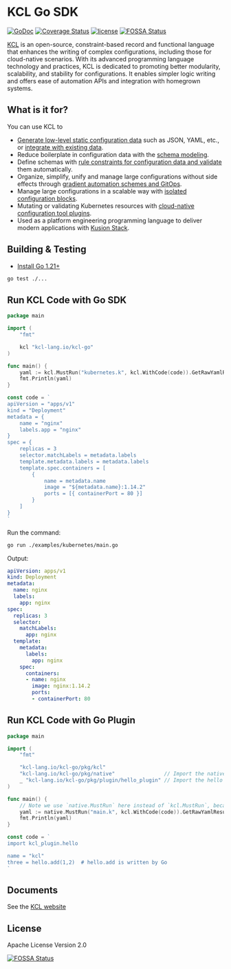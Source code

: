 # KCL Go SDK

[![GoDoc](https://godoc.org/github.com/kcl-lang/kcl-go?status.svg)](https://godoc.org/github.com/kcl-lang/kcl-go)
[![Coverage Status](https://coveralls.io/repos/github/kcl-lang/kcl-go/badge.svg)](https://coveralls.io/github/kcl-lang/kcl-go)
[![license](https://img.shields.io/github/license/kcl-lang/kcl-go.svg)](https://github.com/kcl-lang/kcl-go/blob/master/LICENSE)
[![FOSSA Status](https://app.fossa.com/api/projects/git%2Bgithub.com%2Fkcl-lang%2Fkcl-go.svg?type=shield)](https://app.fossa.com/projects/git%2Bgithub.com%2Fkcl-lang%2Fkcl-go?ref=badge_shield)

[KCL](https://github.com/kcl-lang/kcl) is an open-source, constraint-based record and functional language that enhances the writing of complex configurations, including those for cloud-native scenarios. With its advanced programming language technology and practices, KCL is dedicated to promoting better modularity, scalability, and stability for configurations. It enables simpler logic writing and offers ease of automation APIs and integration with homegrown systems.

## What is it for?

You can use KCL to

+ [Generate low-level static configuration data](https://kcl-lang.io/docs/user_docs/guides/configuration) such as JSON, YAML, etc., or [integrate with existing data](https://kcl-lang.io/docs/user_docs/guides/data-integration).
+ Reduce boilerplate in configuration data with the [schema modeling](https://kcl-lang.io/docs/user_docs/guides/schema-definition).
+ Define schemas with [rule constraints for configuration data and validate](https://kcl-lang.io/docs/user_docs/guides/validation) them automatically.
+ Organize, simplify, unify and manage large configurations without side effects through [gradient automation schemes and GitOps](https://kcl-lang.io/docs/user_docs/guides/automation).
+ Manage large configurations in a scalable way with [isolated configuration blocks](https://kcl-lang.io/docs/reference/lang/tour#config-operations).
+ Mutating or validating Kubernetes resources with [cloud-native configuration tool plugins](https://kcl-lang.io/docs/user_docs/guides/working-with-k8s/).
+ Used as a platform engineering programming language to deliver modern applications with [Kusion Stack](https://kusionstack.io).

## Building & Testing

- [Install Go 1.21+](https://go.dev/dl/)

```bash
go test ./...
```

## Run KCL Code with Go SDK

```go
package main

import (
	"fmt"

	kcl "kcl-lang.io/kcl-go"
)

func main() {
	yaml := kcl.MustRun("kubernetes.k", kcl.WithCode(code)).GetRawYamlResult()
	fmt.Println(yaml)
}

const code = `
apiVersion = "apps/v1"
kind = "Deployment"
metadata = {
    name = "nginx"
    labels.app = "nginx"
}
spec = {
    replicas = 3
    selector.matchLabels = metadata.labels
    template.metadata.labels = metadata.labels
    template.spec.containers = [
        {
            name = metadata.name
            image = "${metadata.name}:1.14.2"
            ports = [{ containerPort = 80 }]
        }
    ]
}
`
```

Run the command:

```bash
go run ./examples/kubernetes/main.go
```

Output:

```yaml
apiVersion: apps/v1
kind: Deployment
metadata:
  name: nginx
  labels:
    app: nginx
spec:
  replicas: 3
  selector:
    matchLabels:
      app: nginx
  template:
    metadata:
      labels:
        app: nginx
    spec:
      containers:
      - name: nginx
        image: nginx:1.14.2
        ports:
        - containerPort: 80
```

## Run KCL Code with Go Plugin

```go
package main

import (
	"fmt"

	"kcl-lang.io/kcl-go/pkg/kcl"
	"kcl-lang.io/kcl-go/pkg/native"                // Import the native API
	_ "kcl-lang.io/kcl-go/pkg/plugin/hello_plugin" // Import the hello plugin
)

func main() {
	// Note we use `native.MustRun` here instead of `kcl.MustRun`, because it needs the cgo feature.
	yaml := native.MustRun("main.k", kcl.WithCode(code)).GetRawYamlResult()
	fmt.Println(yaml)
}

const code = `
import kcl_plugin.hello

name = "kcl"
three = hello.add(1,2)  # hello.add is written by Go
`
```

## Documents

See the [KCL website](https://kcl-lang.io)

## License

Apache License Version 2.0


[![FOSSA Status](https://app.fossa.com/api/projects/git%2Bgithub.com%2Fkcl-lang%2Fkcl-go.svg?type=large)](https://app.fossa.com/projects/git%2Bgithub.com%2Fkcl-lang%2Fkcl-go?ref=badge_large)